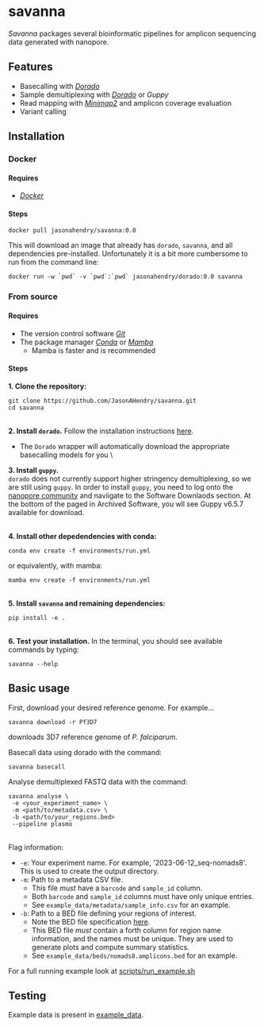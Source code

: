 # savanna
*Savanna* packages several bioinformatic pipelines for amplicon sequencing data generated with nanopore.

## Features
* Basecalling with [*Dorado*](https://github.com/nanoporetech/dorado)
* Sample demultiplexing with [*Dorado*](https://github.com/nanoporetech/dorado) or *Guppy*
* Read mapping with [*Minimap2*](https://github.com/lh3/minimap2) and amplicon coverage evaluation
* Variant calling

## Installation
### Docker
#### Requires
* [*Docker*](https://www.docker.com/)
#### Steps
```
docker pull jasonahendry/savanna:0.0
```
This will download an image that already has `dorado`, `savanna`, and all dependencies pre-installed. Unfortunately it is a bit more cumbersome to run from the command line:

```
docker run -w `pwd` -v `pwd`:`pwd` jasonahendry/dorado:0.0 savanna
```

### From source
#### Requires
- The version control software [*Git*](https://github.com/git-guides/install-git)
- The package manager [*Conda*](https://docs.conda.io/projects/conda/en/latest/user-guide/install/index.html) or [*Mamba*](https://mamba.readthedocs.io/en/latest/installation.html) 
  - Mamba is faster and is recommended

#### Steps
**1.  Clone the repository:**
```
git clone https://github.com/JasonAHendry/savanna.git
cd savanna
```
\
**2. Install `dorado`.**
Follow the installation instructions [here](https://github.com/nanoporetech/dorado).
- The `Dorado` wrapper will automatically download the appropriate basecalling models for you
\

**3. Install `guppy`.**
\
`dorado` does not currently support higher stringency demultiplexing, so we are still using `guppy`. In order to install `guppy`, you need to log onto the [nanopore community](https://community.nanoporetech.com) and naviigate to the Software  Downlaods section. At the bottom of the paged in Archived Software, you wll see Guppy v6.5.7 available for download.

\
**4.  Install other depedendencies with conda:**
```
conda env create -f environments/run.yml
```
or equivalently, with mamba:
```
mamba env create -f environments/run.yml
```
\
**5. Install `savanna` and remaining dependencies:**
```
pip install -e .
```
\
**6. Test your installation.**
In the terminal, you should see available commands by typing:
```
savanna --help
```

## Basic usage
First, download your desired reference genome. For example...
```
savanna download -r Pf3D7
```
downloads 3D7 reference genome of *P. falciparum*.

Basecall data using dorado with the command:
```
savanna basecall
```

Analyse demultiplexed FASTQ data with the command:
```
savanna analyse \
 -e <your_experiment_name> \
 -m <path/to/metadata.csv> \
 -b <path/to/your_regions.bed>
 --pipeline plasmo
```

\
Flag information:
- `-e`: Your experiment name. For example, '2023-06-12_seq-nomads8'. This is used to create the output directory.
- `-m`: Path to a metadata CSV file. 
  - This file *must* have a `barcode` and `sample_id` column.
  - Both `barcode` and `sample_id` columns must have only unique entries.
  - See `example_data/metadata/sample_info.csv` for an example.
- `-b`: Path to a BED file defining your regions of interest.
  - Note the BED file specification [here](https://en.wikipedia.org/wiki/BED_(file_format)).
  - This BED file *must* contain a forth column for region name information, and the names must be unique. They are used to generate plots and compute summary statistics.
  - See `example_data/beds/nomads8.amplicons.bed` for an example.

For a full running example look at [scripts/run_example.sh](https://github.com/JasonAHendry/savanna/blob/master/scripts/run_example.sh)

## Testing
Example data is present in [example_data](https://github.com/JasonAHendry/savanna/tree/master/example_data).

